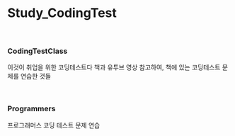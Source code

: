 # Study_CodingTest

</br>

### CodingTestClass

이것이 취업을 위한 코딩테스트다 책과 유투브 영상 참고하여, 책에 있는 코딩테스트 문제를 연습한 것들 


</br>

### Programmers
프로그래머스 코딩 테스트 문제 연습
